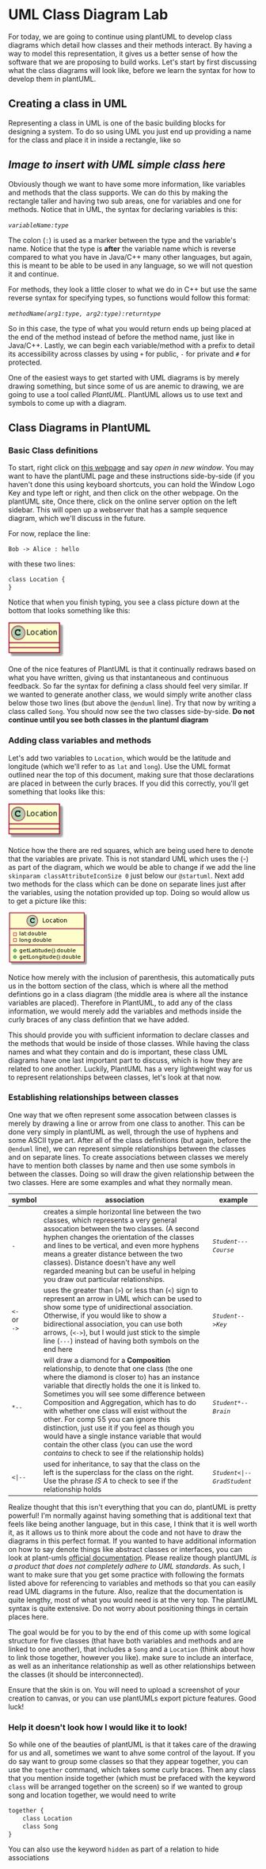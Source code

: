 # UML Class Diagram Lab

For today, we are going to continue using plantUML to develop class diagrams which detail how classes and their methods interact.  By having a way to model this representation, it gives us a better sense of how the software that we are proposing to build works.  Let's start by first discussing what the class diagrams will look like, before we learn the syntax for how to develop them in plantUML.

## Creating a class in UML
Representing a class in UML is one of the basic building blocks for designing a system.  To do so using UML you just end up providing a name for the class and place it in inside a rectangle, like so

## *Image to insert with UML simple class here*

Obviously though we want to have some more information, like variables and methods that the class supports.  We can do this by making the rectangle taller and having two sub areas, one for variables and one for methods.  Notice that in UML, the syntax for declaring variables is this:

*```variableName:type```*

The colon (```:```) is used as a marker between the type and the variable's name.  Notice that the type is **after** the variable name which is reverse compared to what you have in Java/C++ many other languages, but again, this is meant to be able to be used in any language, so we will not question it and continue.

For methods, they look a little closer to what we do in C++ but use the same reverse syntax for specifying types, so functions would follow this format:

*```methodName(arg1:type, arg2:type):returntype```*

So in this case, the type of what you would return ends up being placed at the end of the method instead of before the method name, just like in Java/C++.  Lastly, we can begin each variable/method with a prefix to detail its accessibility across classes by using ```+``` for public, ````-```` for private and ```#``` for protected. 

One of the easiest ways to get started with UML diagrams is by merely drawing something, but since some of us are anemic to drawing, we are going to use a tool called *PlantUML*.  PlantUML allows us to use text and symbols to come up with a diagram.

## Class Diagrams in PlantUML

### Basic Class definitions

To start, right click on [this webpage](http://plantuml.com) and say *open in new window*. You may want to have the plantUML page and these instructions side-by-side (if you haven't done this using keyboard shortcuts, you can hold the Window Logo Key and type left or right, and then click on the other webpage.  On the plantUML site, Once there, click on the online server option on the left sidebar.   This will open up a webserver that has a sample sequence diagram, which we'll discuss in the future. 

For now, replace the line:
```
Bob -> Alice : hello
```

with these two lines:
```
class Location {
}
```

Notice that when you finish typing, you see a class picture down at the bottom that looks something like this:

![](lab65media/oneclass.png)

One of the nice features of PlantUML is that it continually redraws based on what you have written, giving us that instantaneous and continuous feedback.  So far the syntax for defining a class should feel very similar.  If we wanted to generate another class, we would simply write another class below those two lines (but above the ```@enduml``` line).  Try that now by writing a class called ```Song```.  You should now see the two classes side-by-side.  **Do not continue until you see both classes in the plantuml diagram**

### Adding class variables and methods
Let's add two variables to ```Location```, which would be the latitude and longitude (which we'll refer to as ```lat``` and ```long```).  Use the UML format outlined near the top of this document, making sure that those declarations are placed in between the curly braces.  If you did this correctly, you'll get something that looks like this:

![](lab65media/oneclass.png)

Notice how the there are red squares, which are being used here to denote that the variables are private.  This is not standard UML which uses the (-) as part of the diagram, which we would be able to change if we add the line ```skinparam classAttributeIconSize 0``` just below our ```@startuml```.  Next add two methods for the class which can be done on separate lines just after the variables, using the notation provided up top.  Doing so would allow us to get a picture like this:

![](lab65media/locationclass.png)

Notice how merely with the inclusion of parenthesis, this automatically puts us in the bottom section of the class, which is where all the method defintions go in a class diagram (the middle area is where all the instance variables are placed).  Therefore in PlantUML, to add any of the class information, we would merely add the variables and methods inside the curly braces of any class defintion that we have added.

This should provide you with sufficient information to declare classes and the methods that would be inside of those classes.  While having the class names and what they contain and do is important, these class UML diagrams have one last important part to discuss, which is how they are related to one another.  Luckily, PlantUML has a very lightweight way for us to represent relationships between classes, let's look at that now.

### Establishing relationships between classes

One way that we often represent some assocation between classes is merely by drawing a line or arrow from one class to another.  This can be done very simply in plantUML as well, through the use of hyphens and some ASCII type art.  After all of the class definitions (but again, before the ```@enduml``` line), we can represent simple relationships between the classes and on separate lines.  To create associations between classes we merely have to mention both classes by name and then use some symbols in between the classes.  Doing so will draw the given relationship between the two classes.  Here are some examples and what they normally mean.

|symbol|association|example|
|---|---|---|
| ```-```| creates a simple horizontal line between the two classes, which represents a very general assocation between the two classes.  (A second hyphen changes the orientation of the classes and lines to be vertical, and even more hyphens means a greater distance between the two classes).  Distance doesn't have any well regarded meaning but can be useful in helping you draw out particular relationships. | *```Student---Course```* |
| ```<-``` <br> or <br>```->```| uses the greater than (```>```) or less than (```<```) sign to represent an arrow in UML which can be used to show some type of unidirectional association.  Otherwise, if you would like to show a bidirectional association, you can use both arrows, (*```<->```*), but I would just stick to the simple line (*```---```*) instead of having both symbols on the end here | *```Student-->Key```* |
| ```*--```| will draw a diamond for a **Composition** relationship, to denote that one class (the one where the diamond is closer to) has an instance variable that directly holds the one it is linked to. Sometimes you will see some difference between Composition and Aggregation, which has to do with whether one class will exist without the other. For comp 55 you can ignore this distinction, just use it if you feel as though you would have a single instance variable that would contain the other class (you can use the word *contains* to check to see if the relationship holds) | *```Student*--Brain```* |
| ```<\|--```| used for inheritance, to say that the class on the left is the superclass for the class on the right.  Use the phrase *IS A* to check to see if the relationship holds | *```Student<\|--GradStudent```* |

Realize thought that this isn't everything that you can do, plantUML is pretty powerful!  I'm normally against having something that is additional text that feels like being another language, but in this case, I think that it is well worth it, as it allows us to think more about the code and not have to draw the diagrams in this perfect format.  If you wanted to have additional information on how to say denote things like abstract classes or interfaces, you can look at plant-umls [official documentation](http://plantuml.com/class-diagram).  Please realize though plantUML *is a product that does not completely adhere to UML standards*.  As such, I want to make sure that you get some practice with following the formats listed above for referencing to variables and methods so that you can easily read UML diagrams in the future.  Also, realize that the documentation is quite lengthy, most of what you would need is at the very top.  The plantUML syntax is quite extensive.  Do not worry about positioning things in certain places here.

The goal would be for you to by the end of this come up with some logical structure for five classes (that have both variables and methods and are linked to one another), that includes a ```Song``` and a ```Location``` (think about how to link those together, however you like).  make sure to include an interface, as well as an inheritance relationship as well as other relationships between the classes (it should be interconnected).  

Ensure that the skin is on.  You will need to upload a screenshot of your creation to canvas, or you can use plantUMLs export picture features.  Good luck!

### Help it doesn't look how I would like it to look!

So while one of the beauties of plantUML is that it takes care of the drawing for us and all, sometimes we want to ahve some control of the layout.  If you do say want to group some classes so that they appear together, you can use the ```together``` command, which takes some curly braces.  Then any class that you mention inside together (which must be prefaced with the keyword ```class``` will be arranged together on the screen) so if we wanted to group song and location together, we would need to write

```
together {
    class Location
    class Song
}
```

You can also use the keyword ```hidden``` as part of a relation to hide associations